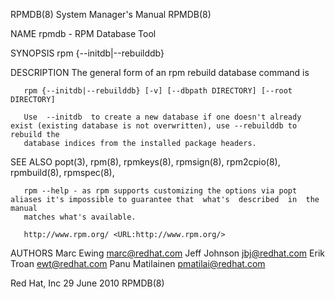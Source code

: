RPMDB(8)                                                      System Manager's Manual                                                     RPMDB(8)

NAME
       rpmdb - RPM Database Tool

SYNOPSIS
       rpm {--initdb|--rebuilddb}

DESCRIPTION
       The general form of an rpm rebuild database command is

       rpm {--initdb|--rebuilddb} [-v] [--dbpath DIRECTORY] [--root DIRECTORY]

       Use  --initdb  to create a new database if one doesn't already exist (existing database is not overwritten), use --rebuilddb to rebuild the
       database indices from the installed package headers.

SEE ALSO
       popt(3),
       rpm(8),
       rpmkeys(8),
       rpmsign(8),
       rpm2cpio(8),
       rpmbuild(8),
       rpmspec(8),

       rpm --help - as rpm supports customizing the options via popt aliases it's impossible to guarantee that  what's  described  in  the  manual
       matches what's available.

       http://www.rpm.org/ <URL:http://www.rpm.org/>

AUTHORS
       Marc Ewing <marc@redhat.com>
       Jeff Johnson <jbj@redhat.com>
       Erik Troan <ewt@redhat.com>
       Panu Matilainen <pmatilai@redhat.com>

Red Hat, Inc                                                       29 June 2010                                                           RPMDB(8)
